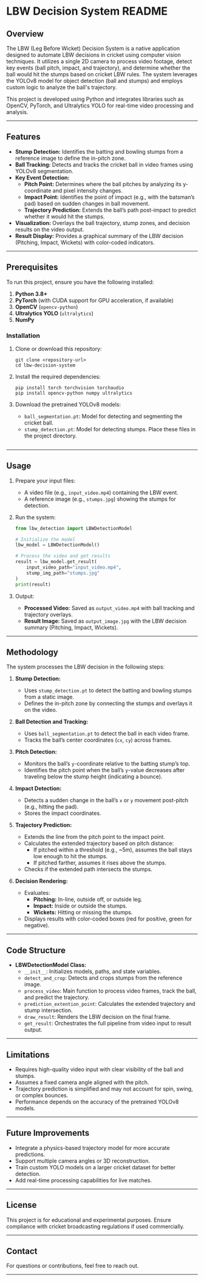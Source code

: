 # LBW Decision System README

## Overview
The LBW (Leg Before Wicket) Decision System is a native application designed to automate LBW decisions in cricket using computer vision techniques. It utilizes a single 2D camera to process video footage, detect key events (ball pitch, impact, and trajectory), and determine whether the ball would hit the stumps based on cricket LBW rules. The system leverages the YOLOv8 model for object detection (ball and stumps) and employs custom logic to analyze the ball's trajectory.

This project is developed using Python and integrates libraries such as OpenCV, PyTorch, and Ultralytics YOLO for real-time video processing and analysis.

---

## Features
- **Stump Detection:** Identifies the batting and bowling stumps from a reference image to define the in-pitch zone.
- **Ball Tracking:** Detects and tracks the cricket ball in video frames using YOLOv8 segmentation.
- **Key Event Detection:**
  - **Pitch Point:** Determines where the ball pitches by analyzing its y-coordinate and pixel intensity changes.
  - **Impact Point:** Identifies the point of impact (e.g., with the batsman’s pad) based on sudden changes in ball movement.
  - **Trajectory Prediction:** Extends the ball’s path post-impact to predict whether it would hit the stumps.
- **Visualization:** Overlays the ball trajectory, stump zones, and decision results on the video output.
- **Result Display:** Provides a graphical summary of the LBW decision (Pitching, Impact, Wickets) with color-coded indicators.

---

## Prerequisites
To run this project, ensure you have the following installed:
1. **Python 3.8+**
2. **PyTorch** (with CUDA support for GPU acceleration, if available)
3. **OpenCV** (`opencv-python`)
4. **Ultralytics YOLO** (`ultralytics`)
5. **NumPy**

### Installation
1. Clone or download this repository:
   ```
   git clone <repository-url>
   cd lbw-decision-system
   ```
2. Install the required dependencies:
   ```
   pip install torch torchvision torchaudio
   pip install opencv-python numpy ultralytics
   ```
3. Download the pretrained YOLOv8 models:
   - `ball_segmentation.pt`: Model for detecting and segmenting the cricket ball.
   - `stump_detection.pt`: Model for detecting stumps.
   Place these files in the project directory.

   ```

---

## Usage
1. Prepare your input files:
   - A video file (e.g., `input_video.mp4`) containing the LBW event.
   - A reference image (e.g., `stumps.jpg`) showing the stumps for detection.

2. Run the system:
   ```python
   from lbw_detection import LBWDetectionModel

   # Initialize the model
   lbw_model = LBWDetectionModel()

   # Process the video and get results
   result = lbw_model.get_result(
       input_video_path="input_video.mp4",
       stump_img_path="stumps.jpg"
   )
   print(result)
   ```

3. Output:
   - **Processed Video:** Saved as `output_video.mp4` with ball tracking and trajectory overlays.
   - **Result Image:** Saved as `output_image.jpg` with the LBW decision summary (Pitching, Impact, Wickets).

---

## Methodology
The system processes the LBW decision in the following steps:

1. **Stump Detection:**
   - Uses `stump_detection.pt` to detect the batting and bowling stumps from a static image.
   - Defines the in-pitch zone by connecting the stumps and overlays it on the video.

2. **Ball Detection and Tracking:**
   - Uses `ball_segmentation.pt` to detect the ball in each video frame.
   - Tracks the ball’s center coordinates (`cx`, `cy`) across frames.

3. **Pitch Detection:**
   - Monitors the ball’s `y`-coordinate relative to the batting stump’s top.
   - Identifies the pitch point when the ball’s `y`-value decreases after traveling below the stump height (indicating a bounce).

4. **Impact Detection:**
   - Detects a sudden change in the ball’s `x` or `y` movement post-pitch (e.g., hitting the pad).
   - Stores the impact coordinates.

5. **Trajectory Prediction:**
   - Extends the line from the pitch point to the impact point.
   - Calculates the extended trajectory based on pitch distance:
     - If pitched within a threshold (e.g., ~5m), assumes the ball stays low enough to hit the stumps.
     - If pitched farther, assumes it rises above the stumps.
   - Checks if the extended path intersects the stumps.

6. **Decision Rendering:**
   - Evaluates:
     - **Pitching:** In-line, outside off, or outside leg.
     - **Impact:** Inside or outside the stumps.
     - **Wickets:** Hitting or missing the stumps.
   - Displays results with color-coded boxes (red for positive, green for negative).

---

## Code Structure
- **LBWDetectionModel Class:**
  - `__init__`: Initializes models, paths, and state variables.
  - `detect_and_crop`: Detects and crops stumps from the reference image.
  - `process_video`: Main function to process video frames, track the ball, and predict the trajectory.
  - `prediction_extention_point`: Calculates the extended trajectory and stump intersection.
  - `draw_result`: Renders the LBW decision on the final frame.
  - `get_result`: Orchestrates the full pipeline from video input to result output.

---

## Limitations
- Requires high-quality video input with clear visibility of the ball and stumps.
- Assumes a fixed camera angle aligned with the pitch.
- Trajectory prediction is simplified and may not account for spin, swing, or complex bounces.
- Performance depends on the accuracy of the pretrained YOLOv8 models.

---

## Future Improvements
- Integrate a physics-based trajectory model for more accurate predictions.
- Support multiple camera angles or 3D reconstruction.
- Train custom YOLO models on a larger cricket dataset for better detection.
- Add real-time processing capabilities for live matches.

---

## License
This project is for educational and experimental purposes. Ensure compliance with cricket broadcasting regulations if used commercially.

---

## Contact
For questions or contributions, feel free to reach out.

---
